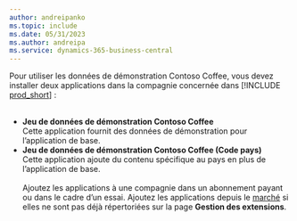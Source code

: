 ```yaml
---
author: andreipanko
ms.topic: include
ms.date: 05/31/2023
ms.author: andreipa
ms.service: dynamics-365-business-central
---
```


Pour utiliser les données de démonstration Contoso Coffee, vous devez installer deux applications dans la compagnie concernée dans [!INCLUDE [prod_short](../includes/prod_short.md)] :  <br><br>
- **Jeu de données de démonstration Contoso Coffee**  
    Cette application fournit des données de démonstration pour l’application de base.  
- **Jeu de données de démonstration Contoso Coffee (Code pays)**  
    Cette application ajoute du contenu spécifique au pays en plus de l’application de base.
<br><br>
Ajoutez les applications à une compagnie dans un abonnement payant ou dans le cadre d’un essai. Ajoutez les applications depuis le [marché](../ui-extensions-install-uninstall.md#install) si elles ne sont pas déjà répertoriées sur la page **Gestion des extensions**.
